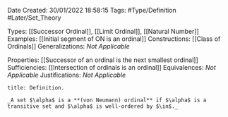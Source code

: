 <div class="topSpace"></div>

Date Created: 30/01/2022 18:58:15
Tags: #Type/Definition #Later/Set_Theory

Types: [[Successor Ordinal]], [[Limit Ordinal]], [[Natural Number]]
Examples: [[Initial segment of ON is an ordinal]]
Constructions: [[Class of Ordinals]]
Generalizations: _Not Applicable_

Properties: [[Successor of an ordinal is the next smallest ordinal]]
Sufficiencies: [[Intersection of ordinals is an ordinal]]
Equivalences: _Not Applicable_
Justifications: _Not Applicable_

``` ad-Definition
title: Definition.

_A set $\alpha$ is a **(von Neumann) ordinal** if $\alpha$ is a transitive set and $\alpha$ is well-ordered by $\in$._

```
